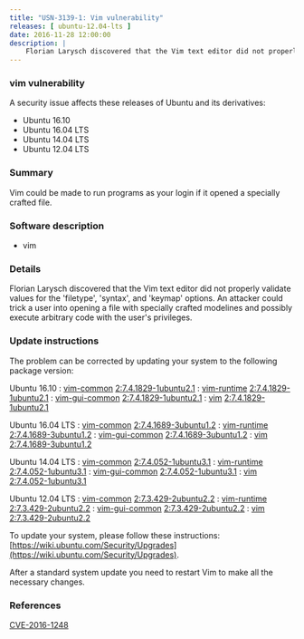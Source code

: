 ```yaml
---
title: "USN-3139-1: Vim vulnerability"
releases: [ ubuntu-12.04-lts ]
date: 2016-11-28 12:00:00
description: |
    Florian Larysch discovered that the Vim text editor did not properly validate values for the &#39;filetype&#39;, &#39;syntax&#39;, and &#39;keymap&#39; options. An attacker could trick a user into opening a file with specially crafted modelines and possibly execute arbitrary code with the user&#39;s privileges. 
--- 
```

 
### vim vulnerability

A security issue affects these releases of Ubuntu and its derivatives:

* Ubuntu 16.10
* Ubuntu 16.04 LTS
* Ubuntu 14.04 LTS
* Ubuntu 12.04 LTS

### Summary

Vim could be made to run programs as your login if it opened a specially crafted file.

### Software description

* vim 

### Details

Florian Larysch discovered that the Vim text editor did not properly validate values for the &#39;filetype&#39;, &#39;syntax&#39;, and &#39;keymap&#39; options. An attacker could trick a user into opening a file with specially crafted modelines and possibly execute arbitrary code with the user&#39;s privileges. 

### Update instructions

The problem can be corrected by updating your system to the following package version:

Ubuntu 16.10
 : [vim-common](https://launchpad.net/ubuntu/+source/vim) <span> [2:7.4.1829-1ubuntu2.1](https://launchpad.net/ubuntu/+source/vim/2:7.4.1829-1ubuntu2.1) </span> 
 : [vim-runtime](https://launchpad.net/ubuntu/+source/vim) <span> [2:7.4.1829-1ubuntu2.1](https://launchpad.net/ubuntu/+source/vim/2:7.4.1829-1ubuntu2.1) </span> 
 : [vim-gui-common](https://launchpad.net/ubuntu/+source/vim) <span> [2:7.4.1829-1ubuntu2.1](https://launchpad.net/ubuntu/+source/vim/2:7.4.1829-1ubuntu2.1) </span> 
 : [vim](https://launchpad.net/ubuntu/+source/vim) <span> [2:7.4.1829-1ubuntu2.1](https://launchpad.net/ubuntu/+source/vim/2:7.4.1829-1ubuntu2.1) </span> 

Ubuntu 16.04 LTS
 : [vim-common](https://launchpad.net/ubuntu/+source/vim) <span> [2:7.4.1689-3ubuntu1.2](https://launchpad.net/ubuntu/+source/vim/2:7.4.1689-3ubuntu1.2) </span> 
 : [vim-runtime](https://launchpad.net/ubuntu/+source/vim) <span> [2:7.4.1689-3ubuntu1.2](https://launchpad.net/ubuntu/+source/vim/2:7.4.1689-3ubuntu1.2) </span> 
 : [vim-gui-common](https://launchpad.net/ubuntu/+source/vim) <span> [2:7.4.1689-3ubuntu1.2](https://launchpad.net/ubuntu/+source/vim/2:7.4.1689-3ubuntu1.2) </span> 
 : [vim](https://launchpad.net/ubuntu/+source/vim) <span> [2:7.4.1689-3ubuntu1.2](https://launchpad.net/ubuntu/+source/vim/2:7.4.1689-3ubuntu1.2) </span> 

Ubuntu 14.04 LTS
 : [vim-common](https://launchpad.net/ubuntu/+source/vim) <span> [2:7.4.052-1ubuntu3.1](https://launchpad.net/ubuntu/+source/vim/2:7.4.052-1ubuntu3.1) </span> 
 : [vim-runtime](https://launchpad.net/ubuntu/+source/vim) <span> [2:7.4.052-1ubuntu3.1](https://launchpad.net/ubuntu/+source/vim/2:7.4.052-1ubuntu3.1) </span> 
 : [vim-gui-common](https://launchpad.net/ubuntu/+source/vim) <span> [2:7.4.052-1ubuntu3.1](https://launchpad.net/ubuntu/+source/vim/2:7.4.052-1ubuntu3.1) </span> 
 : [vim](https://launchpad.net/ubuntu/+source/vim) <span> [2:7.4.052-1ubuntu3.1](https://launchpad.net/ubuntu/+source/vim/2:7.4.052-1ubuntu3.1) </span> 

Ubuntu 12.04 LTS
 : [vim-common](https://launchpad.net/ubuntu/+source/vim) <span> [2:7.3.429-2ubuntu2.2](https://launchpad.net/ubuntu/+source/vim/2:7.3.429-2ubuntu2.2) </span> 
 : [vim-runtime](https://launchpad.net/ubuntu/+source/vim) <span> [2:7.3.429-2ubuntu2.2](https://launchpad.net/ubuntu/+source/vim/2:7.3.429-2ubuntu2.2) </span> 
 : [vim-gui-common](https://launchpad.net/ubuntu/+source/vim) <span> [2:7.3.429-2ubuntu2.2](https://launchpad.net/ubuntu/+source/vim/2:7.3.429-2ubuntu2.2) </span> 
 : [vim](https://launchpad.net/ubuntu/+source/vim) <span> [2:7.3.429-2ubuntu2.2](https://launchpad.net/ubuntu/+source/vim/2:7.3.429-2ubuntu2.2) </span> 

To update your system, please follow these instructions: [https://wiki.ubuntu.com/Security/Upgrades](https://wiki.ubuntu.com/Security/Upgrades).

After a standard system update you need to restart Vim to make all the necessary changes. 

### References

 [CVE-2016-1248](http://people.ubuntu.com/~ubuntu-security/cve/CVE-2016-1248)
 
